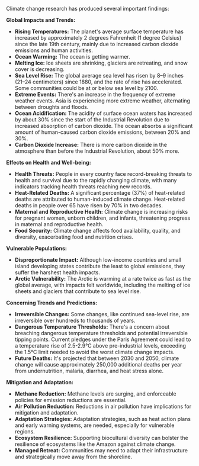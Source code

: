 Climate change research has produced several important findings:

**Global Impacts and Trends:**

*   **Rising Temperatures:** The planet's average surface temperature has increased by approximately 2 degrees Fahrenheit (1 degree Celsius) since the late 19th century, mainly due to increased carbon dioxide emissions and human activities.
*   **Ocean Warming:** The ocean is getting warmer.
*   **Melting Ice:** Ice sheets are shrinking, glaciers are retreating, and snow cover is decreasing.
*   **Sea Level Rise:** The global average sea level has risen by 8–9 inches (21–24 centimeters) since 1880, and the rate of rise has accelerated. Some communities could be at or below sea level by 2100.
*   **Extreme Events:** There's an increase in the frequency of extreme weather events. Asia is experiencing more extreme weather, alternating between droughts and floods.
*   **Ocean Acidification:** The acidity of surface ocean waters has increased by about 30% since the start of the Industrial Revolution due to increased absorption of carbon dioxide. The ocean absorbs a significant amount of human-caused carbon dioxide emissions, between 20% and 30%.
*   **Carbon Dioxide Increase:** There is more carbon dioxide in the atmosphere than before the Industrial Revolution, about 50% more.

**Effects on Health and Well-being:**

*   **Health Threats:** People in every country face record-breaking threats to health and survival due to the rapidly changing climate, with many indicators tracking health threats reaching new records.
*   **Heat-Related Deaths:** A significant percentage (37%) of heat-related deaths are attributed to human-induced climate change. Heat-related deaths in people over 65 have risen by 70% in two decades.
*   **Maternal and Reproductive Health:** Climate change is increasing risks for pregnant women, unborn children, and infants, threatening progress in maternal and reproductive health.
*   **Food Security:** Climate change affects food availability, quality, and diversity, exacerbating food and nutrition crises.

**Vulnerable Populations:**

*   **Disproportionate Impact:** Although low-income countries and small island developing states contribute the least to global emissions, they suffer the harshest health impacts.
*   **Arctic Vulnerability:** The Arctic is warming at a rate twice as fast as the global average, with impacts felt worldwide, including the melting of ice sheets and glaciers that contribute to sea level rise.

**Concerning Trends and Predictions:**

*   **Irreversible Changes:** Some changes, like continued sea-level rise, are irreversible over hundreds to thousands of years.
*   **Dangerous Temperature Thresholds:** There's a concern about breaching dangerous temperature thresholds and potential irreversible tipping points. Current pledges under the Paris Agreement could lead to a temperature rise of 2.5-2.9°C above pre-industrial levels, exceeding the 1.5°C limit needed to avoid the worst climate change impacts.
*   **Future Deaths:** It's projected that between 2030 and 2050, climate change will cause approximately 250,000 additional deaths per year from undernutrition, malaria, diarrhea, and heat stress alone.

**Mitigation and Adaptation:**

*   **Methane Reduction:** Methane levels are surging, and enforceable policies for emission reductions are essential.
*   **Air Pollution Reduction:** Reductions in air pollution have implications for mitigation and adaptation.
*   **Adaptation Strategies:** Adaptation strategies, such as heat action plans and early warning systems, are needed, especially for vulnerable regions.
*   **Ecosystem Resilience:** Supporting biocultural diversity can bolster the resilience of ecosystems like the Amazon against climate change.
*   **Managed Retreat:** Communities may need to adapt their infrastructure and strategically move away from the shoreline.
